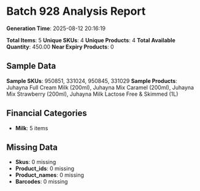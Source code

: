 # Batch 928 Analysis Report

**Generation Time**: 2025-08-12 20:16:19

**Total Items**: 5
**Unique SKUs**: 4
**Unique Products**: 4
**Total Available Quantity**: 450.00
**Near Expiry Products**: 0

## Sample Data
**Sample SKUs**: 950851, 331024, 950845, 331029
**Sample Products**: Juhayna Full Cream Milk (200ml), Juhayna Mix Caramel (200ml), Juhayna Mix Strawberry (200ml), Juhayna Milk Lactose Free & Skimmed (1L)

## Financial Categories
- **Milk**: 5 items

## Missing Data
- **Skus**: 0 missing
- **Product_ids**: 0 missing
- **Product_names**: 0 missing
- **Barcodes**: 0 missing

